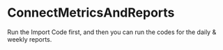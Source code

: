 # ConnectMetricsAndReports

Run the Import Code first, and then you can run the codes for the daily & weekly reports. 
